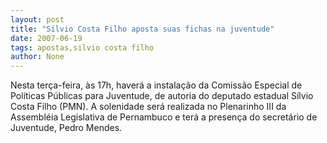 ```yaml
---
layout: post
title: "Sílvio Costa Filho aposta suas fichas na juventude"
date: 2007-06-19
tags: apostas,silvio costa filho
author: None
---
```



Nesta ter&ccedil;a-feira, &agrave;s 17h, haver&aacute; a instala&ccedil;&atilde;o da Comiss&atilde;o Especial de Pol&iacute;ticas P&uacute;blicas para Juventude, de autoria do deputado estadual S&iacute;lvio Costa Filho (PMN).
A solenidade ser&aacute; realizada no Plenarinho III da Assembl&eacute;ia Legislativa de Pernambuco e ter&aacute; a presen&ccedil;a do secret&aacute;rio de Juventude, Pedro Mendes.

 
